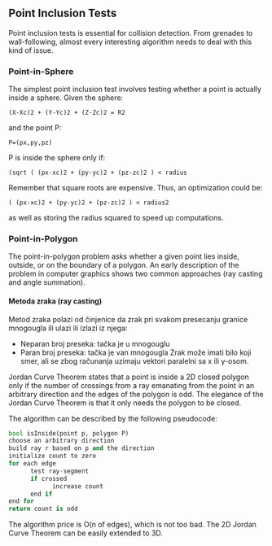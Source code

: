 ## Point Inclusion Tests

Point inclusion tests is essential for collision detection. From grenades to wall-following, almost every interesting algorithm needs to deal with this kind of issue.

### Point-in-Sphere

The simplest point inclusion test involves testing whether a point is actually inside a sphere. Given the sphere:
```
(X-Xc)2 + (Y-Yc)2 + (Z-Zc)2 = R2
```
and the point P:
```
P=(px,py,pz)
```
P is inside the sphere only if:
```
(sqrt ( (px-xc)2 + (py-yc)2 + (pz-zc)2 ) < radius
```
Remember that square roots are expensive. Thus, an optimization could be:
```
( (px-xc)2 + (py-yc)2 + (pz-zc)2 ) < radius2
```
as well as storing the radius squared to speed up computations.

### Point-in-Polygon

The point-in-polygon problem asks whether a given point lies inside, outside, or on the boundary of a polygon. An early description of the problem in computer graphics shows two common approaches (ray casting and angle summation).

#### Metoda zraka (ray casting)

Metod zraka polazi od činjenice da zrak pri svakom presecanju granice mnogougla ili ulazi ili izlazi iz njega:
* Neparan broj preseka: tačka je u mnogouglu
* Paran broj preseka: tačka je van mnogougla
Zrak može imati bilo koji smer, ali se zbog računanja uzimaju vektori paralelni sa x ili y-osom.

Jordan Curve Theorem states that a point is inside a 2D closed polygon only if the number of crossings from a ray emanating from the point in an arbitrary direction and the edges of the polygon is odd. The elegance of the Jordan Curve Theorem is that it only needs the polygon to be closed.

The algorithm can be described by the following pseudocode:

```py
bool isInside(point p, polygon P)
choose an arbitrary direction
build ray r based on p and the direction
initialize count to zero
for each edge
      test ray-segment
      if crossed
            increase count
      end if
end for
return count is odd
```

The algorithm price is O(n of edges), which is not too bad. The 2D Jordan Curve Theorem can be easily extended to 3D.
